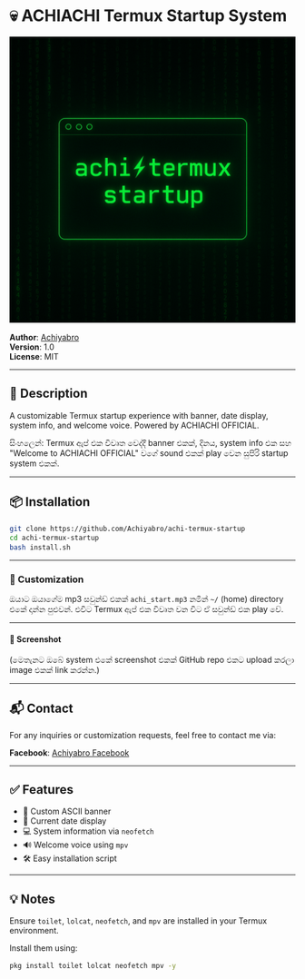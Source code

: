 # 💀 ACHIACHI Termux Startup System

![Banner](https://github.com/Achiyabro/achi-termux-startup/blob/main/termux%20s.png?raw=true)

**Author**: [Achiyabro](https://github.com/Achiyabro)  
**Version**: 1.0  
**License**: MIT

---

## 📝 Description

A customizable Termux startup experience with banner, date display, system info, and welcome voice. Powered by ACHIACHI OFFICIAL.

සිංහලෙන්: Termux ඇප් එක විවෘත වෙද්දී banner එකක්, දිනය, system info එක සහ "Welcome to ACHIACHI OFFICIAL" වගේ sound එකක් play වෙන සුපිරි startup system එකක්.

---
## 📦 Installation

```bash
git clone https://github.com/Achiyabro/achi-termux-startup
cd achi-termux-startup
bash install.sh
```

---


### 🔧 Customization

ඔයාට ඔයාගේම mp3 සවුන්ඩ් එකක් `achi_start.mp3` නමින් `~/` (home) directory එකේ දාන්න පුළුවන්. එවිට Termux ඇප් එක විවෘත වන විට ඒ සවුන්ඩ් එක play වේ.

---

#### 📸 Screenshot

(මෙතැනට ඔබේ system එකේ screenshot එකක් GitHub repo එකට upload කරලා image එකක් link කරන්න.)

---

## 📬 Contact

For any inquiries or customization requests, feel free to contact me via:

**Facebook**: [Achiyabro Facebook](https://www.facebook.com/share/1KCrPk8JcF/)

---

## ✅ Features

- 🎨 Custom ASCII banner  
- 📅 Current date display  
- 💻 System information via `neofetch`  
- 🔊 Welcome voice using `mpv`  
- 🛠️ Easy installation script  

---

## 💡 Notes

Ensure `toilet`, `lolcat`, `neofetch`, and `mpv` are installed in your Termux environment.

Install them using:

```bash
pkg install toilet lolcat neofetch mpv -y
